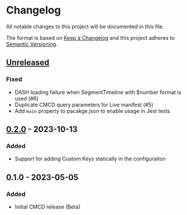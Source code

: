 # Changelog

All notable changes to this project will be documented in this file.

The format is based on [Keep a Changelog](http://keepachangelog.com/)
and this project adheres to [Semantic Versioning](http://semver.org/).

## [Unreleased]
### Fixed
- DASH loading failure when SegmentTimeline with $number format is used (#6)
- Duplicate CMCD query parameters for Live manifest (#5)
- Add `main` property to pacakge.json to enable usage in Jest tests

## [0.2.0] - 2023-10-13
### Added
- Support for adding Custom Keys statically in the configuraiton

## 0.1.0 - 2023-05-05
### Added
- Initial CMCD release (Beta)

[Unreleased]: https://github.com/bitmovin/bitmovin-player-web-integration-cmcd/compare/v0.2.0...HEAD
[0.2.0]: https://github.com/bitmovin/bitmovin-player-web-integration-cmcd/compare/v0.1.1...v0.2.0
[0.1.1]: https://github.com/bitmovin/bitmovin-player-web-integration-cmcd/compare/v0.1.0...v0.1.1
